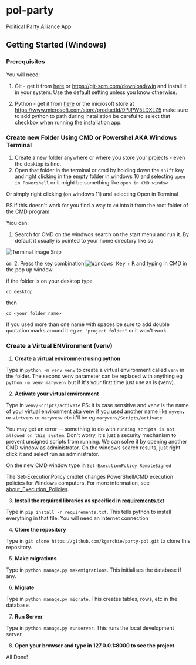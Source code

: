 # pol-party
Political Party Alliance App
## Getting Started (Windows)
### Prerequisites
You will need:
1. Git - get it from [here](https://github.com/git-for-windows/git/releases/download/v2.35.1.windows.2/Git-2.35.1.2-64-bit.exe) or https://git-scm.com/download/win and install it in your system. Use the default setting unless you know otherwise.

1. Python - get it from [here](https://www.python.org/ftp/python/3.10.2/python-3.10.2-amd64.exe) or the microsoft store at https://www.microsoft.com/store/productId/9PJPW5LDXLZ5 make sure to add python to path during installation be careful to select that checkbox when running the installation app.

### Create new Folder Using CMD or Powershel AKA Windows Terminal

1. Create a new folder anywhere or where you store your projects - even the desktop is fine.
1. Open that folder in the terminal or cmd by holding down the `shift` key and right clicking in the empty folder in windows 10 and selecting `open in Powershell` or it might be something like `open in CMD window`

Or simply right clicking (on windows 11) and selecting Open in Terminal

PS if this doesn't work for you find a way to `cd` into it from the root folder of the CMD program.

Yiou can: 
  1. Search for CMD on the windwos search on the start menu and run it. By default it usually is pointed to your home directory like so

![Terminal Image Snip](https://github.com/kgarchie/Valentines/blob/main/static/media/Screenshot%202022-02-14%20073153.png "PSH image")

  or:
  2. Press the key combination <kbd>![Windows Key][winlogo]</kbd> + <kbd>R</kbd> and typing in CMD in the pop up window.

[winlogo]: http://i.stack.imgur.com/Rfuw7.png

if the folder is on your desktop type 

`cd desktop`

then

`cd <your folder name>`

If you used more than one name with spaces be sure to add double quotation marks around it eg `cd "project folder"` or it won't work


### Create a Virtual ENVironment (venv)

1. **Create a virtual environment using python**

Type in `python -m venv venv` to create a virtual environment called `venv` in the folder.
The second venv parameter can be replaced with anything eg `python -m venv maryvenv` but if it's your first time just use as is (venv).

2. **Activate your virtual environment**

Type in `venv/Scripts/activate` PS: It is case sensitive and venv is the name of your virtual environment aka venv if you used another name like `myvenv` or `virtvenv` or `maryvenv` etc it'll be eg `maryvenv/Scripts/activate`

You may get an error -- something to do with `running scripts is not allowed on this system`. Don't worry, it's just a security mechanism to prevent unsigned scripts from running. We can solve it by opening another CMD window as administrator. On the windows search results, just right click it and select run as administrator.

On the new CMD window type in `Set-ExecutionPolicy RemoteSigned`

The Set-ExecutionPolicy cmdlet changes PowerShell/CMD execution policies for Windows computers. For more information, see [about_Execution_Policies](https://docs.microsoft.com/en-us/powershell/module/microsoft.powershell.core/about/about_execution_policies?view=powershell-7.2).

3. **Install the required libraries as specified in [requirements.txt](https://github.com/kgarchie/Valentines/blob/main/requirements.txt)**

Type in `pip install -r requirements.txt`. This tells python to install everything in that file. You will need an internet connection

4. **Clone the repository**

Type in `git clone https://github.com/kgarchie/party-pol.git` to clone this repository.

5. **Make migrations**

Type in `python manage.py makemigrations`. This initialises the database if any.

6. **Migrate**

Type in `python manage.py migrate`. This creates tables, rows, etc in the database.

7. **Run Server**

Type in `python manage.py runserver`. This runs the local development server.

8. **Open your browser and type in 127.0.0.1:8000 to see the project**

All Done!
